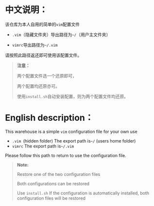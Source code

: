 # 中文说明：

该仓库为本人自用的简单的`vim`配置文件    </br>

- `.vim`（隐藏文件夹）导出路径为`~/`（用户主文件夹）      </br>

- `vimrc`导出路径为`~/.vim`

请按照此路径返还即可使用该配置文件。

> **注意：**
> 
> 两个配置文件选一个还原即可，    </br>
> 
> 两个配置均还原亦可。    </br>
> 
> 使用`install.sh`自动安装配置，则为两个配置文件均还原。    </br>

# English description：

This warehouse is a simple `vim` configuration file for your own use    </br>

- `.vim `(hidden folder) The export path is`~/` (users home folder)    </br>
- `vimrc` The export path is`~/.vim`    </br>

Please follow this path to return to use the configuration file.    </br>

> **Note:**
> 
> Restore one of the two configuration files    </br>
> 
> Both configurations can be restored    </br>
> 
> Use ` install.sh ` If the configuration is automatically installed, both configuration files will be restored    </br>
